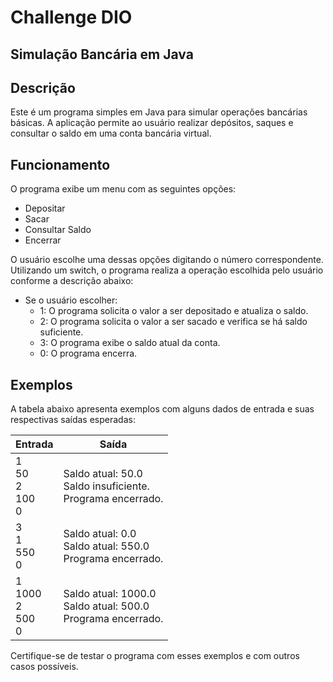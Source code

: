 # Challenge DIO

## Simulação Bancária em Java

## Descrição

Este é um programa simples em Java para simular operações bancárias básicas. A aplicação permite ao usuário realizar depósitos, saques e consultar o saldo em uma conta bancária virtual.

## Funcionamento

O programa exibe um menu com as seguintes opções:
- Depositar
- Sacar
- Consultar Saldo
- Encerrar

O usuário escolhe uma dessas opções digitando o número correspondente. Utilizando um switch, o programa realiza a operação escolhida pelo usuário conforme a descrição abaixo:

- Se o usuário escolher:
    - 1: O programa solicita o valor a ser depositado e atualiza o saldo.
    - 2: O programa solicita o valor a ser sacado e verifica se há saldo suficiente.
    - 3: O programa exibe o saldo atual da conta.
    - 0: O programa encerra.

## Exemplos

A tabela abaixo apresenta exemplos com alguns dados de entrada e suas respectivas saídas esperadas:

| Entrada           | Saída                                        |
|-------------------|----------------------------------------------|
| 1<br>50<br>2<br>100<br>0 | Saldo atual: 50.0<br>Saldo insuficiente.<br>Programa encerrado. |
| 3<br>1<br>550<br>0 | Saldo atual: 0.0<br>Saldo atual: 550.0<br>Programa encerrado. |
| 1<br>1000<br>2<br>500<br>0 | Saldo atual: 1000.0<br>Saldo atual: 500.0<br>Programa encerrado. |

Certifique-se de testar o programa com esses exemplos e com outros casos possíveis.

